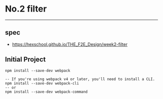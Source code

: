 # No.2 filter

---

## spec

- https://hexschool.github.io/THE_F2E_Design/week2-filter

## Initial Project

```shell
npm install --save-dev webpack

-- If you're using webpack v4 or later, you'll need to install a CLI.
npm install --save-dev webpack-cli
-- or
npm install --save-dev webpack-command
```
